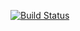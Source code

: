 [![Build Status](https://travis-ci.org/iilumme/ohtu-viikko1.png)](https://travis-ci.org/iilumme/ohtu-viikko1)
